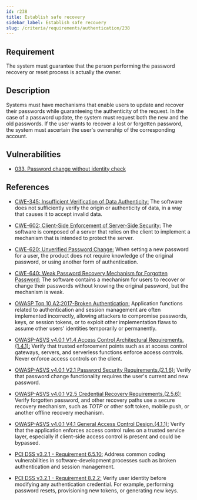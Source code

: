 ```yaml
---
id: r238
title: Establish safe recovery
sidebar_label: Establish safe recovery
slug: /criteria/requirements/authentication/238
---
```


## Requirement

The system must guarantee that
the person performing the password recovery
or reset process
is actually the owner.

## Description

Systems must have mechanisms
that enable users to update
and recover their passwords while guaranteeing
the authenticity of the request.
In the case of a password update,
the system must request both the new
and the old passwords.
If the user wants to recover
a lost or forgotten password,
the system must ascertain the user's ownership
of the corresponding account.

## Vulnerabilities

- [033. Password change without identity check](/criteria/vulnerabilities/033)

## References

- [CWE-345: Insufficient Verification of Data Authenticity:](https://cwe.mitre.org/data/definitions/345.html)
The software does not sufficiently verify
the origin or authenticity of data,
in a way that causes it
to accept invalid data.

- [CWE-602: Client-Side Enforcement of Server-Side Security:](https://cwe.mitre.org/data/definitions/602.html)
The software is composed of a server
that relies on the client
to implement a mechanism that is intended
to protect the server.

- [CWE-620: Unverified Password Change:](https://cwe.mitre.org/data/definitions/620.html)
When setting a new password for a user,
the product does not require knowledge
of the original password,
or using another form of authentication.

- [CWE-640: Weak Password Recovery Mechanism for Forgotten Password:](https://cwe.mitre.org/data/definitions/640.html)
The software contains a mechanism for users
to recover or change their passwords
without knowing the original password,
but the mechanism is weak.

- [OWASP Top 10 A2:2017-Broken Authentication:](https://owasp.org/www-project-top-ten/OWASP_Top_Ten_2017/Top_10-2017_A2-Broken_Authentication)
Application functions related to authentication
and session management
are often implemented incorrectly,
allowing attackers to compromise passwords, keys,
or session tokens,
or to exploit other implementation flaws
to assume other users' identities
temporarily or permanently.

- [OWASP-ASVS v4.0.1 V1.4 Access Control Architectural Requirements.(1.4.1):](https://owasp.org/www-pdf-archive/OWASP_Application_Security_Verification_Standard_4.0-en.pdf)
Verify that trusted enforcement points
such as at access control gateways, servers,
and serverless functions
enforce access controls.
Never enforce access controls on the client.

- [OWASP-ASVS v4.0.1 V2.1 Password Security Requirements.(2.1.6):](https://owasp.org/www-pdf-archive/OWASP_Application_Security_Verification_Standard_4.0-en.pdf)
Verify that password change functionality
requires the user's current
and new password.

- [OWASP-ASVS v4.0.1 V2.5 Credential Recovery Requirements.(2.5.6):](https://owasp.org/www-pdf-archive/OWASP_Application_Security_Verification_Standard_4.0-en.pdf)
Verify forgotten password,
and other recovery paths
use a secure recovery mechanism,
such as *TOTP* or other soft token, mobile push,
or another offline recovery mechanism.

- [OWASP-ASVS v4.0.1 V4.1 General Access Control Design.(4.1.1):](https://owasp.org/www-pdf-archive/OWASP_Application_Security_Verification_Standard_4.0-en.pdf)
Verify that the application enforces
access control rules
on a trusted service layer,
especially if client-side access control
is present and could be bypassed.

- [PCI DSS v3.2.1 - Requirement 6.5.10:](https://www.pcisecuritystandards.org/documents/PCI_DSS_v3-2-1.pdf)
Address common coding vulnerabilities
in software-development processes
such as broken authentication
and session management.

- [PCI DSS v3.2.1 - Requirement 8.2.2:](https://www.pcisecuritystandards.org/documents/PCI_DSS_v3-2-1.pdf)
Verify user identity
before modifying any authentication credential.
For example,
performing password resets,
provisioning new tokens,
or generating new keys.
